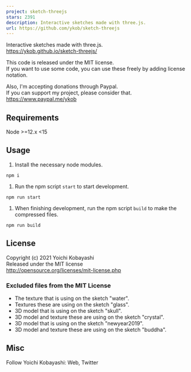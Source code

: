```yaml
---
project: sketch-threejs
stars: 2391
description: Interactive sketches made with three.js.
url: https://github.com/ykob/sketch-threejs
---
```


Interactive sketches made with three.js.  
https://ykob.github.io/sketch-threejs/

This code is released under the MIT license.  
If you want to use some code, you can use these freely by adding license notation.

Also, I'm accepting donations through Paypal.  
If you can support my project, please consider that.  
https://www.paypal.me/ykob

Requirements
------------

Node >=12.x <15

Usage
-----

1.  Install the necessary node modules.

```
npm i
```

1.  Run the npm script `start` to start development.

```
npm run start
```

1.  When finishing development, run the npm script `build` to make the compressed files.

```
npm run build
```

License
-------

Copyright (c) 2021 Yoichi Kobayashi  
Released under the MIT license  
http://opensource.org/licenses/mit-license.php

### Excluded files from the MIT License

-   The texture that is using on the sketch "water".
-   Textures these are using on the sketch "glass".
-   3D model that is using on the sketch "skull".
-   3D model and texture these are using on the sketch "crystal".
-   3D model that is using on the sketch "newyear2019".
-   3D model and texture these are using on the sketch "buddha".

Misc
----

Follow Yoichi Kobayashi: Web, Twitter
